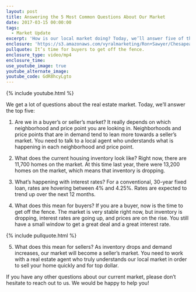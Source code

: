 ```yaml
---
layout: post
title: Answering the 5 Most Common Questions About Our Market
date: 2017-03-15 00:00:00
tags:
  - Market Update
excerpt: 'How is our local market doing? Today, we’ll answer five of the most common questions about our local market so that you understand exactly what is going on. For example, everyone is asking, “Are we in a buyer’s or seller’s market?” To find out the answer to this question and more, watch this short video.'
enclosure: 'https://s3.amazonaws.com/vyralmarketing/Ron+Sawyer/Chesapeake+Area+Real+Estate+5+common+real+estate+questions+answered.mp4'
pullquote: It’s time for buyers to get off the fence.
enclosure_type: video/mp4
enclosure_time:
use_youtube_image: true
youtube_alternate_image:
youtube_code: GdR8hcyLgto
---
```



{% include youtube.html %}

We get a lot of questions about the real estate market. Today, we’ll answer the top five:

1. Are we in a buyer’s or seller’s market? It really depends on which neighborhood and price point you are looking in. Neighborhoods and price points that are in demand tend to lean more towards a seller’s market. You need to talk to a local agent who understands what is happening in each neighborhood and price point.

2. What does the current housing inventory look like? Right now, there are 11,700 homes on the market. At this time last year, there were 13,200 homes on the market, which means that inventory is dropping.

3. What’s happening with interest rates? For a conventional, 30-year fixed loan, rates are hovering between 4% and 4.25%. Rates are expected to trend up over the next 12 months.

4. What does this mean for buyers? If you are a buyer, now is the time to get off the fence. The market is very stable right now, but inventory is dropping, interest rates are going up, and prices are on the rise. You still have a small window to get a great deal and a great interest rate.

{% include pullquote.html %}

5. What does this mean for sellers? As inventory drops and demand increases, our market will become a seller’s market. You need to work with a real estate agent who truly understands our local market in order to sell your home quickly and for top dollar.

If you have any other questions about our current market, please don’t hesitate to reach out to us. We would be happy to help you!